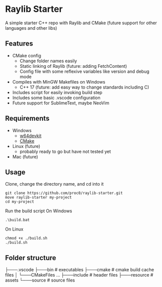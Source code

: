 # Raylib Starter

A simple starter C++ repo with Raylib and CMake
(future support for other languages and other libs)

## Features

- CMake config
  - Change folder names easily
  - Static linking of Raylib (future: adding FetchContent)
  - Config file with some reflexive variables like version and debug mode
- Compiles with MinGW Makefiles on Windows
  - C++ 17 (future: add easy way to change standards including C)
- Includes script for easily invoking build step
- Includes some basic .vscode configuration
- Future support for SublimeText, maybe NeoVim

## Requirements

- Windows
  - [w64devkit](https://github.com/skeeto/w64devkit)
  - [CMake](https://cmake.org)
- Linux (future)
  - probably ready to go but have not tested yet
- Mac (future)

## Usage

Clone, change the directory name, and cd into it

```
git clone https://github.com/proc0/raylib-starter.git
move raylib-starter my-project
cd my-project
```

Run the build script
On Windows

```
.\build.bat
```

On Linux

```
chmod +x ./build.sh
./build.sh
```

## Folder structure

├───.vscode
├───bin # executables
├───cmake # cmake build cache files
│ └───CMakeFiles ...
├───include # header files
├───resource # assets
└───source # source files
